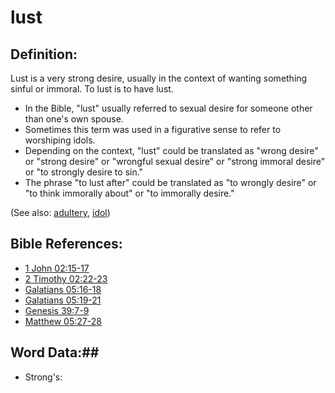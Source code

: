 # lust #

## Definition: ##

Lust is a very strong desire, usually in the context of wanting something sinful or immoral. To lust is to have lust.

* In the Bible, "lust" usually referred to sexual desire for someone other than one's own spouse.
* Sometimes this term was used in a figurative sense to refer to worshiping idols.
* Depending on the context, "lust" could be translated as "wrong desire" or "strong desire" or "wrongful sexual desire" or "strong immoral desire" or "to strongly desire to sin."
* The phrase "to lust after" could be translated as "to wrongly desire" or "to think immorally about" or "to immorally desire."

 (See also: [adultery](../kt/adultery.md), [idol](../other/idol.md)) 

## Bible References: ##

* [1 John 02:15-17](rc://en/tn/help/1jn/02/15)
* [2 Timothy 02:22-23](rc://en/tn/help/2ti/02/22)
* [Galatians 05:16-18](rc://en/tn/help/gal/05/16)
* [Galatians 05:19-21](rc://en/tn/help/gal/05/19)
* [Genesis 39:7-9](rc://en/tn/help/gen/39/07)
* [Matthew 05:27-28](rc://en/tn/help/mat/05/27)

## Word Data:##

* Strong's: 

